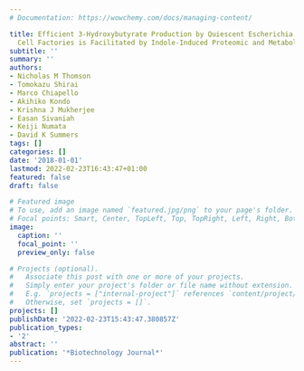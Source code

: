 ```yaml
---
# Documentation: https://wowchemy.com/docs/managing-content/

title: Efficient 3-Hydroxybutyrate Production by Quiescent Escherichia coli Microbial
  Cell Factories is Facilitated by Indole-Induced Proteomic and Metabolomic Changes
subtitle: ''
summary: ''
authors:
- Nicholas M Thomson
- Tomokazu Shirai
- Marco Chiapello
- Akihiko Kondo
- Krishna J Mukherjee
- Easan Sivaniah
- Keiji Numata
- David K Summers
tags: []
categories: []
date: '2018-01-01'
lastmod: 2022-02-23T16:43:47+01:00
featured: false
draft: false

# Featured image
# To use, add an image named `featured.jpg/png` to your page's folder.
# Focal points: Smart, Center, TopLeft, Top, TopRight, Left, Right, BottomLeft, Bottom, BottomRight.
image:
  caption: ''
  focal_point: ''
  preview_only: false

# Projects (optional).
#   Associate this post with one or more of your projects.
#   Simply enter your project's folder or file name without extension.
#   E.g. `projects = ["internal-project"]` references `content/project/deep-learning/index.md`.
#   Otherwise, set `projects = []`.
projects: []
publishDate: '2022-02-23T15:43:47.380857Z'
publication_types:
- '2'
abstract: ''
publication: '*Biotechnology Journal*'
---
```

